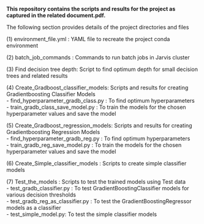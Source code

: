 **This repository contains the scripts and results for the project as captured in the related document.pdf.**      

The following section provides details of the project directories and files


(1) environment_file.yml : YAML file to recreate the project conda environment

(2) batch_job_commands : Commands to run batch jobs in Jarvis cluster

(3) Find decision tree depth: Script to find optimum depth for small decision trees and related results

(4) Create_Gradboost_classifier_models: Scripts and results for creating Gradientboosting Classifier Models        
    - find_hyperparameter_gradb_class.py : To find optimum hyperparameters   
    - train_gradb_class_save_model.py : To train the models for the chosen hyperparameter values and save the model

(5) Create_Gradboost_regression_models: Scripts and results for creating Gradientboosting Regression Models        
    - find_hyperparameter_gradb_reg.py : To find optimum hyperparameters   
    - train_gradb_reg_save_model.py :  To train the models for the chosen hyperparameter values and save the model

(6) Create_Simple_classifier_models : Scripts to create simple classifier models

(7) Test_the_models : Scripts to test the trained models using Test data        
    - test_gradb_classifier.py : To test GradientBoostingClassifier models for various decision thresholds   
    - test_gradb_reg_as_classifier.py : To test the GradientBoostingRegressor models as a classifier   
    - test_simple_model.py: To test the simple classifier models   
